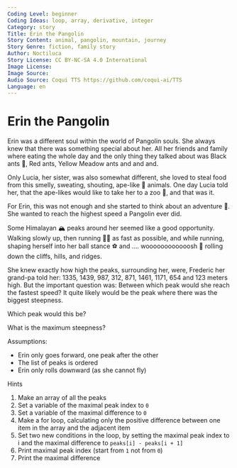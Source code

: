 ```yaml
---
Coding Level: beginner
Coding Ideas: loop, array, derivative, integer
Category: story
Title: Erin the Pangolin
Story Content: animal, pangolin, mountain, journey
Story Genre: fiction, family story
Author: Noctiluca
Story License: CC BY-NC-SA 4.0 International
Image License:
Image Source:
Audio Source: Coqui TTS https://github.com/coqui-ai/TTS
Language: en
---
```


# Erin the Pangolin

Erin was a different soul within the world of Pangolin souls. She always knew
that there was something special about her. All her friends and family where
eating the whole day and the only thing they talked about was Black ants 🐜, Red
ants, Yellow Meadow ants and and and.

Only Lucia, her sister, was also somewhat different, she loved to steal food
from this smelly, sweating, shouting, ape-like 🦧 animals. One day Lucia told
her, that the ape-likes would like to take her to a zoo 🦒, and that was it.

For Erin, this was not enough and she started to think about an adventure 🤠.
She wanted to reach the highest speed a Pangolin ever did.

Some Himalayan 🏔️ peaks around her seemed like a good opportunity. Walking
slowly up, then running 🏃‍♀️ as fast as possible, and while running, shaping
herself into her ball stance ⚽ and .... woooooooooooosh 💨 rolling down the
cliffs, hills, and ridges.

She knew exactly how high the peaks, surrounding her, were, Frederic her
grand-pa told her: 1335, 1439, 987, 312, 871, 1461, 1171, 654 and 123 meters
high. But the important question was: Between which peak would she reach the
fastest speed? It quite likely would be the peak where there was the biggest
steepness.

Which peak would this be?

<div data-solution="3"></div>

What is the maximum steepness?

<div data-solution="675"></div>

Assumptions:

- Erin only goes forward, one peak after the other
- The list of peaks is ordered
- Erin only rolls downward (as she cannot fly)

Hints

1. Make an array of all the peaks
2. Set a variable of the maximal peak index to `0`
3. Set a variable of the maximal difference to `0`
4. Make a for loop, calculating only the positive difference between one item in
   the array and the adjacent item
5. Set two new conditions in the loop, by setting the maximal peak index to i
   and the maximal difference to `peaks[i] - peaks[i + 1]`
6. Print maximal peak index (start from `1` not from `0`)
7. Print the maximal difference
